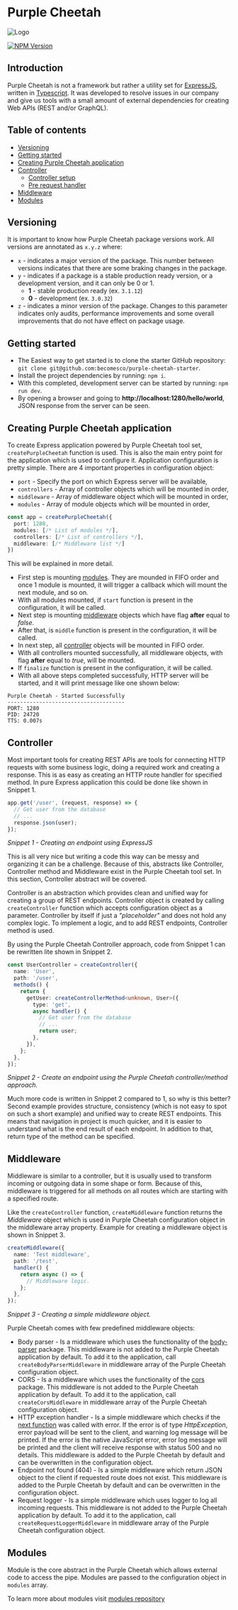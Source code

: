# Purple Cheetah

![Logo](https://i.imgur.com/f2Mv4QD.png)

[![NPM Version][npm-image]][npm-url]

## Introduction

Purple Cheetah is not a framework but rather a utility set for [ExpressJS](https://expressjs.com/), written in [Typescript](https://www.typescriptlang.org/). It was developed to resolve issues in our company and give us tools with a small amount of external dependencies for creating Web APIs (REST and/or GraphQL).

## Table of contents

- [Versioning](#versioning)
- [Getting started](#getting-started)
- [Creating Purple Cheetah application](#creating-purple-cheetah-application)
- [Controller](#controller)
  - [Controller setup](#controller-setup)
  - [Pre request handler](#pre-request-handler)
- [Middleware](#middleware)
- [Modules](#modules)

## Versioning

It is important to know how Purple Cheetah package versions work. All versions are annotated as `x.y.z` where:

- `x` - indicates a major version of the package. This number between versions indicates that there are some braking changes in the package.
- `y` - indicates if a package is a stable production ready version, or a development version, and it can only be 0 or 1.
  - **1** - stable production ready (ex. `3.1.12`)
  - **0** - development (ex. `3.0.32`)
- `z` - indicates a minor version of the package. Changes to this parameter indicates only audits, performance improvements and some overall improvements that do not have effect on package usage.

## Getting started

- The Easiest way to get started is to clone the starter GitHub repository: `git clone git@github.com:becomesco/purple-cheetah-starter`.
- Install the project dependencies by running: `npm i`.
- With this completed, development server can be started by running: `npm run dev`.
- By opening a browser and going to **http://localhost:1280/hello/world**, JSON response from the server can be seen.

## Creating Purple Cheetah application

To create Express application powered by Purple Cheetah tool set, `createPurpleCheetah` function is used. This is also the main entry point for the application which is used to configure it. Application configuration is pretty simple. There are 4 important properties in configuration object:

- `port` - Specify the port on which Express server will be available,
- `controllers` - Array of controller objects which will be mounted in order,
- `middleware` - Array of middleware object which will be mounted in order,
- `modules` - Array of module objects which will be mounted in order,

```ts
const app = createPurpleCheetah({
  port: 1280,
  modules: [/* List of modules */],
  controllers: [/* List of controllers */],
  middleware: [/* Middleware list */]
})
```

This will be explained in more detail.

- First step is mounting [modules](#modules). They are mounded in FIFO order and once 1 module is mounted, it will trigger a callback which will mount the next module, and so on.
- With all modules mounted, if `start` function is present in the configuration, it will be called.
- Next step is mounting [middleware](#middleware) objects which have flag **after** equal to _false_.
- After that, is `middle` function is present in the configuration, it will be called.
- In next step, all [controller](#controller) objects will be mounted in FIFO order.
- With all controllers mounted successfully, all middleware objects, with flag **after** equal to _true_, will be mounted.
- If `finalize` function is present in the configuration, it will be called.
- With all above steps completed successfully, HTTP server will be started, and it will print message like one shown below:

```text
Purple Cheetah - Started Successfully
-------------------------------------
PORT: 1280
PID: 24720
TTS: 0.007s
```

## Controller

Most important tools for creating REST APIs are tools for connecting HTTP
requests with some business logic, doing a required work and creating a
response. This is as easy as creating an HTTP route handler for specified
method. In pure Express application this could be done like shown in Snippet 1.

```ts
app.get('/user', (request, response) => {
  // Get user from the database
  // ...
  response.json(user);
});
```

_Snippet 1 - Creating an endpoint using ExpressJS_

This is all very nice but writing a code this way can be messy and organizing it can be a challenge. Because of this, abstracts like Controller, Controller method and Middleware exist in the Purple Cheetah tool set. In this section, Controller abstract will be covered.

Controller is an abstraction which provides clean and unified way for creating a group of REST endpoints. Controller object is created by calling `createController` function which accepts configuration object as a parameter. Controller by itself if just a _"placeholder"_ and does not hold any complex logic. To implement a logic, and to add REST endpoints, Controller method is used.

By using the Purple Cheetah Controller approach, code from Snippet 1 can be rewritten lite shown in Snippet 2.

```ts
const UserController = createController({
  name: 'User',
  path: '/user',
  methods() {
    return {
      getUser: createControllerMethod<unknown, User>({
        type: 'get',
        async handler() {
          // Get user from the database
          // ...
          return user;
        },
      }),
    };
  },
});
```

_Snippet 2 - Create an endpoint using the Purple Cheetah controller/method approach._

Much more code is written in Snippet 2 compared to 1, so why is this better? Second example provides structure, consistency (which is not easy to spot on such a short example) and unified way to create REST endpoints. This means that navigation in project is much quicker, and it is easier to understand what is the end result of each endpoint. In addition to that, return type of the method can be specified.

## Middleware

Middleware is similar to a controller, but it is usually used to transform
incoming or outgoing data in some shape or form. Because of this, middleware is
triggered for all methods on all routes which are starting with a specified
route.

Like the `createController` function, `createMiddleware` function returns the
_Middleware_ object which is used in Purple Cheetah configuration object in the
middleware array property. Example for creating a middleware object is shown in
Snippet 3.

```ts
createMiddleware({
  name: 'Test middleware',
  path: '/test',
  handler() {
    return async () => {
      // Middleware logic.
    };
  },
});
```

_Snippet 3 - Creating a simple middleware object._

Purple Cheetah comes with few predefined middleware objects:

- Body parser - Is a middleware which uses the functionality of
  the [body-parser](https://www.npmjs.com/package/body-parser) package. This
  middleware is not added to the Purple Cheetah application by default. To add
  it to the application, call `createBodyParserMiddleware` in middleware array
  of the Purple Cheetah configuration object.
- CORS - Is a middleware which uses the functionality of
  the [cors](https://www.npmjs.com/package/cors) package. This middleware is not
  added to the Purple Cheetah application by default. To add it to the
  application, call `createCorsMiddleware` in middleware array of the Purple
  Cheetah configuration object.
- HTTP exception handler - Is a simple middleware which checks if
  the [next function](https://expressjs.com/en/4x/api.html#router.use) was
  called with error. If the error is of type _HttpException_, error payload will
  be sent to the client, and warning log message will be printed. If the error
  is the native JavaScript error, error log message will be printed and the
  client will receive response with status 500 and no details. This middleware
  is added to the Purple Cheetah by default and can be overwritten in the
  configuration object.
- Endpoint not found (404) - Is a simple middleware which return JSON object to
  the client if requested route does not exist. This middleware is added to the
  Purple Cheetah by default and can be overwritten in the configuration object.
- Request logger - Is a simple middleware which uses logger to log all incoming
  requests. This middleware is not added to the Purple Cheetah application by
  default. To add it to the application, call `createRequestLoggerMiddleware` in
  middleware array of the Purple Cheetah configuration object.

## Modules

Module is the core abstract in the Purple Cheetah which allows external code to
access the pipe. Modules are passed to the configuration object in `modules`
array.

To learn more about modules visit [modules repository](https://github.com/becomesco/purple-cheetah-modules)

[npm-image]: https://img.shields.io/npm/v/@becomes/purple-cheetah.svg
[npm-url]: https://npmjs.org/package/@becomes/purple-cheetah
